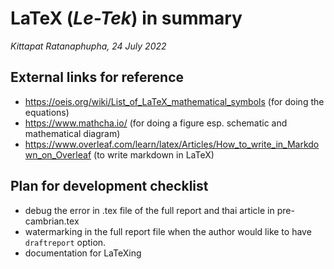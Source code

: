 # LaTeX (*Le-Tek*) in summary
*Kittapat Ratanaphupha, 24 July 2022*

## External links for reference
- https://oeis.org/wiki/List_of_LaTeX_mathematical_symbols (for doing the equations)
- https://www.mathcha.io/ (for doing a figure esp. schematic and mathematical diagram)
- https://www.overleaf.com/learn/latex/Articles/How_to_write_in_Markdown_on_Overleaf (to write markdown in LaTeX)

## Plan for development checklist
- debug the error in .tex file of the full report and thai article in pre-cambrian.tex
- watermarking in the full report file when the author would like to have `draftreport` option.
- documentation for LaTeXing
